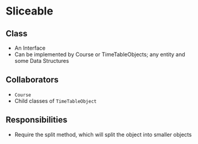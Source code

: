 # Sliceable

## Class
* An Interface
* Can be implemented by Course or TimeTableObjects; any entity and some Data 
  Structures

## Collaborators
* `Course`
* Child classes of `TimeTableObject`

## Responsibilities
* Require the split method, which will split the object into smaller objects
